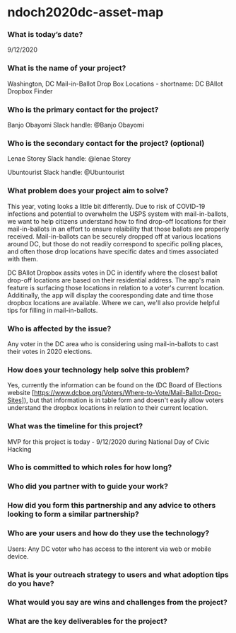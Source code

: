 # ndoch2020dc-asset-map

### What is today’s date?
9/12/2020

### What is the name of your project?
Washington, DC Mail-in-Ballot Drop Box Locations - shortname: DC BAllot Dropbox Finder

### Who is the primary contact for the project?
Banjo Obayomi
Slack handle: @Banjo Obayomi

### Who is the secondary contact for the project? (optional)
Lenae Storey
Slack handle: @lenae Storey

Ubuntourist
Slack handle: @Ubuntourist

### What problem does your project aim to solve?
This year, voting looks a little bit differently. Due to risk of COVID-19 infections and potential to overwhelm the USPS system with mail-in-ballots, we want to help citizens understand how to find drop-off locations for their mail-in-ballots in an effort to ensure relaibility that those ballots are properly received. Mail-in-ballots can be securely dropped off at various locations around DC, but those do not readily correspond to specific polling places, and often those drop locations have specific dates and times associated with them. 

DC BAllot Dropbox assits votes in DC in identify where the closest ballot drop-off locations are based on their residential address. The app's main feature is surfacing those locations in relation to a voter's current location. Additinally, the app will display the cooresponding date and time those dropbox locations are available. Where we can, we'll also provide helpful tips for filling in mail-in-ballots. 

### Who is affected by the issue?
Any voter in the DC area who is considering using mail-in-ballots to cast their votes in 2020 elections. 


### How does your technology help solve this problem?
Yes, currently the information can be found on the (DC Board of Elections website [https://www.dcboe.org/Voters/Where-to-Vote/Mail-Ballot-Drop-Sites]), but that information is in table form and doesn't easily allow voters understand the dropbox locations in relation to their current location.  

### What was the timeline for this project?
MVP for this project is today - 9/12/2020 during National Day of Civic Hacking

### Who is committed to which roles for how long?


### Who did you partner with to guide your work?


### How did you form this partnership and any advice to others looking to form a similar partnership?


### Who are your users and how do they use the technology?
Users: Any DC voter who has access to the interent via web or mobile device. 

### What is your outreach strategy to users and what adoption tips do you have?

### What would you say are wins and challenges from the project?


### What are the key deliverables for the project?
